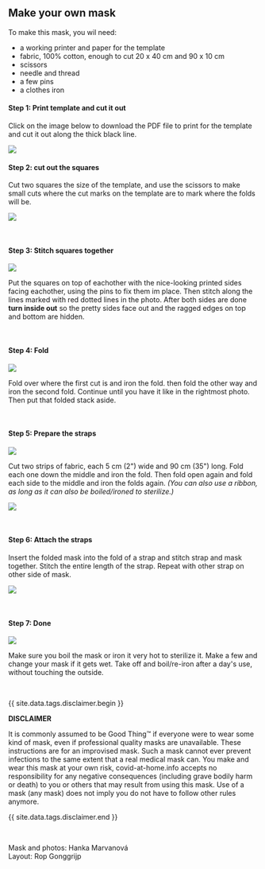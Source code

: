 ## Make your own mask

To make this mask, you wil need:

* a working printer and paper for the template
* fabric, 100% cotton, enough to cut 20 x 40 cm and 90 x 10 cm
* scissors
* needle and thread
* a few pins
* a clothes iron

#### Step 1: Print template and cut it out

Click on the image below to download the PDF file to print for the template and cut it out along the thick black line.

[![](/images/mask/mask-template.png)](/images/mask/mask-template.pdf)

#### Step 2: cut out the squares

Cut two squares the size of the template, and use the scissors to make small cuts where the cut marks on the template are to mark where the folds will be.

![](/images/mask/cut.png)

&nbsp;

#### Step 3: Stitch squares together

![](/images/mask/stitch.png)

Put the squares on top of eachother with the nice-looking printed sides facing eachother, using the pins to fix them im place. Then stitch along the lines marked with red dotted lines in the photo. After both sides are done **turn inside out** so the pretty sides face out and the ragged edges on top and bottom are hidden.

&nbsp;

#### Step 4: Fold

![](/images/mask/fold.png)
 
Fold over where the first cut is and iron the fold. then fold the other way and iron the second fold. Continue until you have it like in the rightmost photo. Then put that folded stack aside.

&nbsp;

#### Step 5: Prepare the straps

![](/images/mask/strap1.png)

Cut two strips of fabric, each 5 cm (2") wide and 90 cm (35") long. Fold each one down the middle and iron the fold. Then fold open again and fold each side to the middle and iron the folds again. *(You can also use a ribbon, as long as it can also be boiled/ironed to sterilize.)*

![](/images/mask/strap2.png)

&nbsp;

#### Step 6: Attach the straps

Insert the folded mask into the fold of a strap and stitch strap and mask together. Stitch the entire length of the strap. Repeat with other strap on other side of mask.

![](/images/mask/strapstitch.png)

&nbsp;

#### Step 7: Done

![](/images/mask/voila.png)

Make sure you boil the mask or iron it very hot to sterilize it. Make a few and change your mask if it gets wet. Take off and boil/re-iron after a day's use, without touching the outside.

&nbsp;

{{ site.data.tags.disclaimer.begin }}

**DISCLAIMER**

It is commonly assumed to be Good Thing™ if everyone were to wear some kind of mask, even if professional quality masks are unavailable. These instructions are for an improvised mask. Such a mask cannot ever prevent infections to the same extent that a real medical mask can. You make and wear this mask at your own risk, covid-at-home.info accepts no responsibility for any negative consequences (including grave bodily harm or death) to you or others that may result from using this mask. Use of a mask (any mask) does not imply you do not have to follow other rules anymore.

{{ site.data.tags.disclaimer.end }}

&nbsp;

Mask and photos: Hanka Marvanová<br>
Layout: Rop Gonggrijp